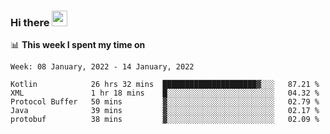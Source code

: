 ### Hi there <a href="https://www.gautamkrishnar.com/"><img src="https://media.giphy.com/media/hvRJCLFzcasrR4ia7z/giphy.gif" width="25px"></a>

📊 **This week I spent my time on**

<!--START_SECTION:waka-->
```text
Week: 08 January, 2022 - 14 January, 2022

Kotlin            26 hrs 32 mins  █████████████████████▓░░░   87.21 % 
XML               1 hr 18 mins    █░░░░░░░░░░░░░░░░░░░░░░░░   04.32 % 
Protocol Buffer   50 mins         ▓░░░░░░░░░░░░░░░░░░░░░░░░   02.79 % 
Java              39 mins         ▓░░░░░░░░░░░░░░░░░░░░░░░░   02.17 % 
protobuf          38 mins         ▓░░░░░░░░░░░░░░░░░░░░░░░░   02.09 % 
```
<!--END_SECTION:waka-->
